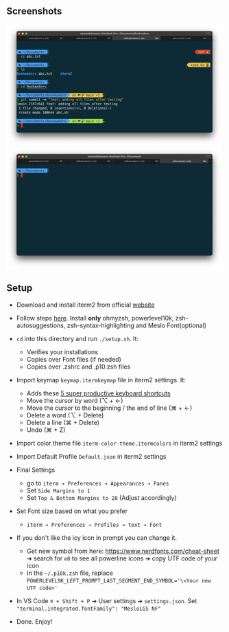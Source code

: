 ## Screenshots
![screenshot1](screenshot1.png)
![screenshot1](screenshot2.png)



## Setup
- Download and install iterm2 from official [website](https://iterm2.com/downloads.html)
- Follow steps [here](https://www.josean.com/posts/terminal-setup). Install **only** ohmyzsh, powerlevel10k, zsh-autosuggestions, zsh-syntax-highlighting and Meslo Font(optional) 
- `cd` into this directory and  run `./setup.sh`. It:
  - Verifies your installations
  - Copies over Font files (if needed)
  - Copies over .zshrc and .p10.zsh files
- Import keymap `keymap.itermkeymap` file in iterm2 settings. It:
  - Adds these [5 super productive keyboard shortcuts](https://medium.com/macoclock/5-must-have-key-mappings-on-iterm2-to-be-more-productive-21c4daf56348)
  - Move the cursor by word (⌥ + ←)
  - Move the cursor to the beginning / the end of line (⌘ + ←)
  - Delete a word (⌥ + Delete)
  - Delete a line (⌘ + Delete)
  - Undo (⌘ + Z)

- Import color theme file `iterm-color-theme.itermcolors` in iterm2 settings
- Import Default Profile `Default.json` in iterm2 settings  

- Final Settings
  - go to `iterm ➔ Preferences ➔ Appearances ➔ Panes`
  - Set `Side Margins to 1`
  - Set `Top & Bottom Margins to 28` (Adjust accordingly)
- Set Font size based on what you prefer
  - `iterm ➔ Preferences ➔ Profiles ➔ text ➔ Font`
- If you don't like the icy icon in prompt you can change it.
  - Get new symbol from here: https://www.nerdfonts.com/cheat-sheet  ➔ search for `e0` to see all powerline icons ➔ copy UTF code of your icon
  - In the `~/.p10k.zsh` file, replace `POWERLEVEL9K_LEFT_PROMPT_LAST_SEGMENT_END_SYMBOL='\<Your new UTF code>'`

- In VS Code `⌘ + Shift + P`  ➔  User settings  ➔  `settings.json`. Set `"terminal.integrated.fontFamily": "MesloLGS NF"`
- Done. Enjoy!


 
